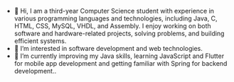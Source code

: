 - 👋 Hi, I am a third-year Computer Science student with experience in various programming languages and technologies, including Java,  C, HTML, CSS, MySQL, VHDL, and Assembly. I enjoy working on both software and hardware-related projects, solving problems, and building efficient systems.
- 👀 I’m interested in software development and web technologies.
- 🌱 I’m currently improving my Java skills, learning JavaScript and Flutter for mobile app development and getting familiar with Spring for backend development..


<!---
Deni2704/Deni2704 is a ✨ special ✨ repository because its `README.md` (this file) appears on your GitHub profile.
You can click the Preview link to take a look at your changes.
--->
